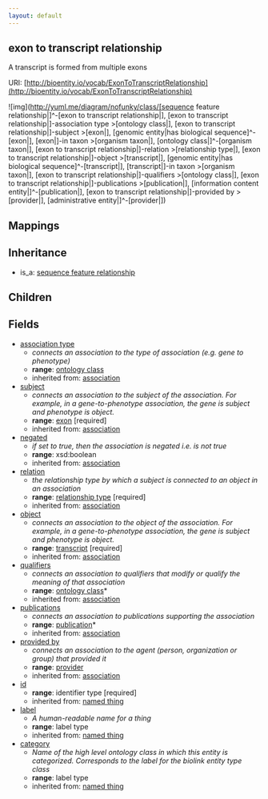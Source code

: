 ```yaml
---
layout: default
---
```


## exon to transcript relationship


A transcript is formed from multiple exons

URI: [http://bioentity.io/vocab/ExonToTranscriptRelationship](http://bioentity.io/vocab/ExonToTranscriptRelationship)


![img](http://yuml.me/diagram/nofunky/class/[sequence feature relationship|]^-[exon to transcript relationship|], [exon to transcript relationship|]-association type >[ontology class|], [exon to transcript relationship|]-subject >[exon|], [genomic entity|has biological sequence]^-[exon|], [exon|]-in taxon >[organism taxon|], [ontology class|]^-[organism taxon|], [exon to transcript relationship|]-relation >[relationship type|], [exon to transcript relationship|]-object >[transcript|], [genomic entity|has biological sequence]^-[transcript|], [transcript|]-in taxon >[organism taxon|], [exon to transcript relationship|]-qualifiers >[ontology class|], [exon to transcript relationship|]-publications >[publication|], [information content entity|]^-[publication|], [exon to transcript relationship|]-provided by >[provider|], [administrative entity|]^-[provider|])
## Mappings


## Inheritance

 *  is_a: [sequence feature relationship](SequenceFeatureRelationship.html)

## Children



## Fields

 * [association type](association_type.html)
    * _connects an association to the type of association (e.g. gene to phenotype)_
    * __range__: [ontology class](OntologyClass.html)
    * inherited from: [association](Association.html)
 * [subject](subject.html)
    * _connects an association to the subject of the association. For example, in a gene-to-phenotype association, the gene is subject and phenotype is object._
    * __range__: [exon](Exon.html) [required]
    * inherited from: [association](Association.html)
 * [negated](negated.html)
    * _if set to true, then the association is negated i.e. is not true_
    * __range__: xsd:boolean
    * inherited from: [association](Association.html)
 * [relation](relation.html)
    * _the relationship type by which a subject is connected to an object in an association_
    * __range__: [relationship type](RelationshipType.html) [required]
    * inherited from: [association](Association.html)
 * [object](object.html)
    * _connects an association to the object of the association. For example, in a gene-to-phenotype association, the gene is subject and phenotype is object._
    * __range__: [transcript](Transcript.html) [required]
    * inherited from: [association](Association.html)
 * [qualifiers](qualifiers.html)
    * _connects an association to qualifiers that modify or qualify the meaning of that association_
    * __range__: [ontology class](OntologyClass.html)*
    * inherited from: [association](Association.html)
 * [publications](publications.html)
    * _connects an association to publications supporting the association_
    * __range__: [publication](Publication.html)*
    * inherited from: [association](Association.html)
 * [provided by](provided_by.html)
    * _connects an association to the agent (person, organization or group) that provided it_
    * __range__: [provider](Provider.html)
    * inherited from: [association](Association.html)
 * [id](id.html)
    * __range__: identifier type [required]
    * inherited from: [named thing](NamedThing.html)
 * [label](label.html)
    * _A human-readable name for a thing_
    * __range__: label type
    * inherited from: [named thing](NamedThing.html)
 * [category](category.html)
    * _Name of the high level ontology class in which this entity is categorized. Corresponds to the label for the biolink entity type class_
    * __range__: label type
    * inherited from: [named thing](NamedThing.html)
